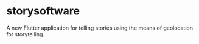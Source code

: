 # storysoftware

A new Flutter application for telling stories using the means of geolocation for storytelling.


